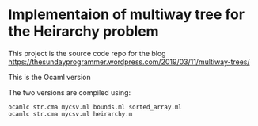 # Implementaion of multiway tree for the Heirarchy problem

This project is the source code repo for the blog https://thesundayprogrammer.wordpress.com/2019/03/11/multiway-trees/

This is the Ocaml version

The two versions are compiled using:

    ocamlc str.cma mycsv.ml bounds.ml sorted_array.ml
    ocamlc str.cma mycsv.ml heirarchy.m
    
